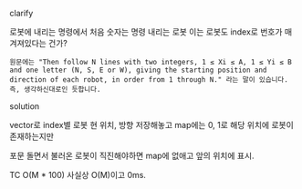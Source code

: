clarify

로봇에 내리는 명령에서
처음 숫자는 명령 내리는 로봇
이는 로봇도 index로 번호가 매겨져있다는 건가?

```
원문에는 "Then follow N lines with two integers, 1 ≤ Xi ≤ A, 1 ≤ Yi ≤ B and one letter (N, S, E or W), giving the starting position and direction of each robot, in order from 1 through N." 라는 말이 있습니다. 즉, 생각하신대로인 듯합니다.
```

solution

vector로 index별 로봇 현 위치, 방향 저장해놓고
map에는 0, 1로 해당 위치에 로봇이 존재하는지만

포문 돌면서
불러온 로봇이 직진해야하면 map에 없애고 앞의 위치에 표시.

TC
O(M \* 100)
사실상 O(M)이고 0ms.
